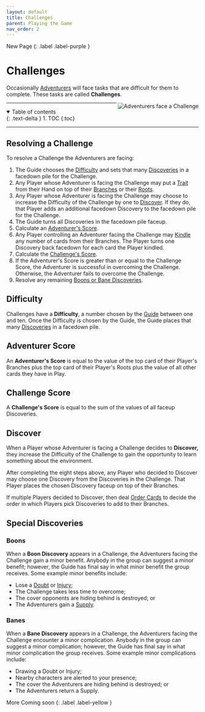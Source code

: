 ```yaml
---
layout: default
title: Challenges
parent: Playing the Game
nav_order: 2
---
```


<div markdown="1">
New Page
{: .label .label-purple }
</div>

# Challenges



Occasionally [Adventurers](Basics#adventurer) will face tasks that are difficult for them to complete. These tasks are called **Challenges**.

<img align="right" src="https://plerpsandplerps.github.io/Sprouting-Tales/artwork/Art_Challenge.png" alt="Adventurers face a Challenge">

---

<details open markdown="block">
  <summary>
    Table of contents
  </summary>
  {: .text-delta }
1. TOC
{:toc}
</details>

---

## Resolving a Challenge

To resolve a Challenge the Adventurers are facing:
1. The Guide chooses the [Difficulty](Challenges#difficulty) and sets that many [Discoveries](_drafts/Discoveries/Discoveries.md) in a facedown pile for the Challenge. 
2. Any Player whose Adventurer is facing the Challenge may put a [Trait](Trait) from their Hand on top of their [Branches](CardZones#branches) or their [Roots](CardZones#roots).
2. Any Player whose Adventurer is facing the Challenge may choose to increase the Difficulty of the Challenge by one to [Discover](Challenges#discover). If they do, that Player adds an additional facedown Discovery to the facedown pile for the Challenge.
3. The Guide turns all Discoveries in the facedown pile faceup.
4. Calculate an [Adventurer's Score](Challenges#adventurer-score). 
6. Any Player controlling an Adventurer facing the Challenge may [Kindle](CardZones#kindling) any number of cards from their Branches. The Player turns one Discovery back facedown for each card the Player kindled.
7. Calculate the [Challenge's Score](Challenges#challenge-score).
8. If the Adventurer's Score is greater than or equal to the Challenge Score, the Adventurer is successful in overcoming the Challenge. Otherwise, the Adventurer fails to overcome the Challenge. 
9. Resolve any remaining [Boons or Bane Discoveries](Challenges#special-discoveries). 

## Difficulty

Challenges have a **Difficulty**, a number chosen by the [Guide](Basics#Guide) between one and ten. Once the Difficulty is chosen by the Guide, the Guide places that many [Discoveries](_drafts/Discoveries/Discoveries.md) in a facedown pile. 

## Adventurer Score

An **Adventurer's Score** is equal to the value of the top card of their Player's Branches plus the top card of their Player's Roots plus the value of all other cards they have in Play. 

## Challenge Score

A **Challenge's Score** is equal to the sum of the values of all faceup Discoveries.

## Discover

When a Player whose Adventurer is facing a Challenge decides to **Discover,** they increase the Difficulty of the Challenge to gain the opportunity to learn something about the environment. 

After completing the eight steps above, any Player who decided to Discover may choose one Discovery from the Discoveries in the Challenge. That Player places the chosen Discovery faceup on top of their Branches. 

If multiple Players decided to Discover, then deal [Order Cards](Order) to decide the order in which Players pick Discoveries to add to their Branches. 

## Special Discoveries

### Boons

When a **Boon Discovery** appears in a Challenge, the Adventurers facing the Challenge gain a minor benefit. Anybody in the group can suggest a minor benefit; however, the Guide has final say in what minor benefit the group receives. Some example minor benefits include:
- Lose a [Doubt](_drafts/ConsequenceCards#doubt) or [Injury](_drafts/ConsequenceCards#injury); 
- The Challenge takes less time to overcome;
- The cover opponents are hiding behind is destroyed; or
- The Adventurers gain a [Supply](_drafts/Items#supply). 

### Banes

When a **Bane Discovery** appears in a Challenge, the Adventurers facing the Challenge encounter a minor complication. Anybody in the group can suggest a minor complication; however, the Guide has final say in what minor complication the group receives. Some example minor complications include: 
- Drawing a Doubt or Injury;
- Nearby characters are alerted to your presence;
- The cover the Adventurers are hiding behind is destroyed; or
- The Adventurers return a Supply. 

<div markdown="1">
More Coming soon
{: .label .label-yellow }
</div>

<!-- 

## Example Challenge Resolution



-->